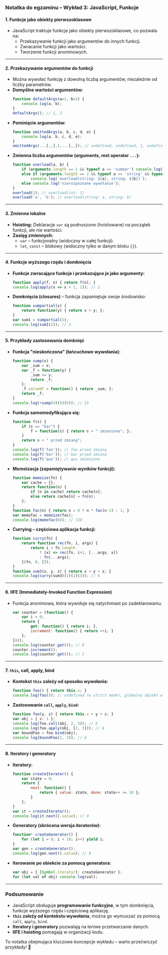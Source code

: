 ### **Notatka do egzaminu – Wykład 3: JavaScript, Funkcje**

#### **1. Funkcje jako obiekty pierwszoklasowe**
- JavaScript traktuje funkcje jako obiekty pierwszoklasowe, co pozwala na:
  - Przekazywanie funkcji jako argumentów do innych funkcji.
  - Zwracanie funkcji jako wartości.
  - Tworzenie funkcji anonimowych.

---

#### **2. Przekazywanie argumentów do funkcji**
- Można wywołać funkcję z dowolną liczbą argumentów, niezależnie od liczby parametrów.
- **Domyślne wartości argumentów:**
  ```js
  function defaultArgs(a=1, b=2) {
      console.log(a, b);
  }
  defaultArgs(); // 1, 2
  ```
- **Pominięcie argumentów:**
  ```js
  function omittedArgs(a, b, c, d, e) {
      console.log(a, b, c, d, e);
  }
  omittedArgs(...[,,],1,...[,,]); // undefined, undefined, 1, undefined, undefined
  ```
- **Zmienna liczba argumentów (arguments, rest operator `...`):**
  ```js
  function overload(a, b) {
      if (arguments.length == 1 && typeof a == 'number') console.log(`overload(int: ${a})`);
      else if (arguments.length == 2 && typeof a == 'string' && typeof b == 'string') 
          console.log(`overload(string: ${a}, string: ${b})`);
      else console.log('nierozpoznane wywołanie');
  }
  overload(1); // overload(int: 1)
  overload('a', 'b'); // overload(string: a, string: b)
  ```

---

#### **3. Zmienne lokalne**
- **Hoisting:** Deklaracje `var` są podnoszone (hoistowane) na początek funkcji, ale nie wartości.
- **Zasięg zmiennych:**
  - `var` – funkcjonalny (widoczny w całej funkcji).
  - `let`, `const` – blokowy (widoczny tylko w danym bloku `{}`).

---

#### **4. Funkcje wyższego rzędu i domknięcia**
- **Funkcje zwracające funkcje i przekazujące je jako argumenty:**
  ```js
  function apply(f, n) { return f(n); }
  console.log(apply(x => x + 1, 1)); // 2
  ```
- **Domknięcia (closures)** – funkcja zapamiętuje swoje środowisko:
  ```js
  function sumpartial(x) {
      return function(y) { return x + y; };
  }
  var sum1 = sumpartial(1);
  console.log(sum1(2)); // 3
  ```

---

#### **5. Przykłady zastosowania domknięć**
- **Funkcja "nieskończona" (łańcuchowe wywołania):**
  ```js
  function sump(x) {
      var _sum = x;
      var _f = function(y) {
          _sum += y;
          return _f;
      };
      _f.valueOf = function() { return _sum; };
      return _f;
  }
  console.log(+sump(4)(5)(6)); // 15
  ```
- **Funkcja samomodyfikująca się:**
  ```js
  function f(s) {
      if (s == "bar") {
          f = function(s) { return s + " zmienione"; };
      }
      return s + " przed zmianą";
  }
  console.log(f('foo')); // foo przed zmianą
  console.log(f('bar')); // bar przed zmianą
  console.log(f('qux')); // qux zmienione
  ```
- **Memoizacja (zapamiętywanie wyników funkcji):**
  ```js
  function memoize(fn) {
      var cache = {};
      return function(n) {
          if (n in cache) return cache[n];
          else return cache[n] = fn(n);
      };
  }
  function fac(n) { return n > 0 ? n * fac(n-1) : 1; }
  var memofac = memoize(fac);
  console.log(memofac(6)); // 720
  ```
- **Currying – częściowa aplikacja funkcji:**
  ```js
  function curry(fn) {
      return function rec(fn, i, args) {
          return i < fn.length 
              ? (x) => rec(fn, i+1, [...args, x]) 
              : fn(...args);
      }(fn, 0, []);
  }
  function sum3(x, y, z) { return x + y + z; }
  console.log(curry(sum3)(1)(2)(3)); // 6
  ```

---

#### **6. IIFE (Immediately-Invoked Function Expression)**
- Funkcja anonimowa, która wywołuje się natychmiast po zadeklarowaniu.
  ```js
  var counter = (function() {
      var i = 0;
      return {
          get: function() { return i; },
          increment: function() { return ++i; }
      };
  })();
  console.log(counter.get()); // 0
  counter.increment();
  console.log(counter.get()); // 1
  ```

---

#### **7. `this`, call, apply, bind**
- **Kontekst `this` zależy od sposobu wywołania:**
  ```js
  function foo() { return this.x; }
  console.log(foo()); // undefined (w strict mode), globalny obiekt w non-strict
  ```
- **Zastosowanie `call`, `apply`, `bind`:**
  ```js
  function foo(y, z) { return this.x + y + z; }
  var obj = { x: 1 };
  console.log(foo.call(obj, 2, 3)); // 6
  console.log(foo.apply(obj, [2, 3])); // 6
  var boundFoo = foo.bind(obj);
  console.log(boundFoo(2, 3)); // 6
  ```

---

#### **8. Iteratory i generatory**
- **Iteratory:**
  ```js
  function createIterator() {
      var state = 0;
      return {
          next: function() {
              return { value: state, done: state++ >= 10 };
          }
      };
  }
  var it = createIterator();
  console.log(it.next().value); // 0
  ```
- **Generatory (skrócona wersja iteratorów):**
  ```js
  function* createGenerator() {
      for (let i = 0; i < 10; i++) yield i;
  }
  var gen = createGenerator();
  console.log(gen.next().value); // 0
  ```
- **Iterowanie po obiekcie za pomocą generatora:**
  ```js
  var obj = { [Symbol.iterator]: createGenerator };
  for (let val of obj) console.log(val);
  ```

---

### **Podsumowanie**
- JavaScript obsługuje **programowanie funkcyjne**, w tym domknięcia, funkcje wyższego rzędu i częściową aplikację.
- **`this` zależy od kontekstu wywołania**, można go wymuszać za pomocą `call`, `apply`, `bind`.
- **Iteratory i generatory** pozwalają na leniwe przetwarzanie danych.
- **IIFE i hoisting** pomagają w organizacji kodu.

To notatka obejmująca kluczowe koncepcje wykładu – warto przećwiczyć przykłady! 🚀